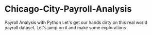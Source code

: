 # Chicago-City-Payroll-Analysis
Payroll Analysis with Python
Let's get our hands dirty on this real world payroll dataset. Let's jump on it and make some explorations
